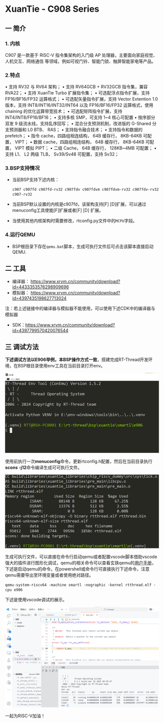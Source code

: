 # XuanTie - C908  Series

## 一 简介

### 1. 内核

C907 是一款基于 RISC-V 指令集架构的入门级 AP 处理器，主要面向家庭视觉、人机交互、网络通信
等领域，例如可视门铃、智能门锁、触屏智能家电等产品。  

### 2.特点

• 支持 RV32 与 RV64 架构；
• 支持 RV64GCB + RV32GCB 指令集，兼容 RVA22；
• 支持 XuanTie Turbo 扩展指令集；
• 可选配浮点指令扩展，支持 FP16/BF16/FP32 运算格式；
• 可选配矢量指令扩展，支持 Vector Extention 1.0 版本，支持 INT8/INT16/INT32/INT64 以及
FP16/BF16/FP32 运算格式，使用 chaining 的优化运算带宽技术；
• 可选配矩阵指令扩展，支持 INT4/INT8/FP16/BF16；
• 支持多核 SMP，可支持 1~4 核心可配置
• 按序部分双发 9 级流水线，支持乱序回写；
• 混合分支预测机制，改进版的 G-Shared 分支预测器和 L0 BTB、 RAS；
• 支持指令融合技术；
• 支持指令和数据的 prefetch；
• 指令 cache，四路组相连结构， 64B 缓存行， 8KB-64KB 可配置， VIPT；
• 数据 cache，四路组相连结构， 64B 缓存行， 8KB-64KB 可配置， VIPT 模拟 PIPT；
• 二级 Cache， 64B 缓存行， 128KB~4MB 可配置；
• 支持 L1、 L2 两级 TLB， Sv39/Sv48 可配置，支持 Sv32；

### 3.BSP支持情况

- 当前BSP支持下述内核：

  ```asciiarmor
  c907 c907fd c907fd-rv32 c907fdv c907fdvm c907fdvm-rv32 c907fdv-rv32 c907-rv32
  ```

- 当前BSP默认设置的内核是c907fd，该架构支持[F] [D]扩展，可以通过menuconfig工具使能[F]扩展或者[F] [D] 扩展。

- 当使用其他内核架构时需要修改，rtconfig.py文件中的`MCPU`字段。

### 4.运行QEMU

- BSP根目录下存在`qemu.bat`脚本，生成可执行文件后可点击该脚本直接启动QEMU.

## 二 工具

- 编译器： https://www.xrvm.cn/community/download?id=4433353576298909696
- 模拟器： https://www.xrvm.cn/community/download?id=4397435198627713024

注：若上述链接中的编译器与模拟器不能使用，可以使用下述CDK中的编译器与模拟器

- SDK：https://www.xrvm.cn/community/download?id=4397799570420076544

## 三 调试方法

**下述调试方法以E906举例，本BSP操作方式一致**，搭建完成RT-Thread开发环境，在BSP根目录使用env工具在当前目录打开env。

![](figures/1.env.png)

使用前执行一次**menuconfig**命令，更新rtconfig.h配置，然后在当前目录执行**scons -j12**命令编译生成可可执行文件。

<img src="figures/2.scons.png" alt="env" style="zoom: 95%;" />

生成可执行文件，可以直接在命令行启动qemu或者配置vscode脚本借助vscode强大的插件进行图形化调试，qemu的相关命令可以查看玄铁qemu的[用户手册](https://www.xrvm.cn/community/download?id=4397435198627713024)，下述是启动qemu的命令，在powershell或命令行可直接执行下述命令，注意qemu需要导出至环境变量或者使用绝对路径。

```shell
qemu-system-riscv64 -machine smartl -nographic -kernel rtthread.elf -cpu e906
```

下述是使用vscode调试的展示。

<img src="figures/3.vscode.png" alt="env" style="zoom: 63%;" />

一起为RISC-V加油！